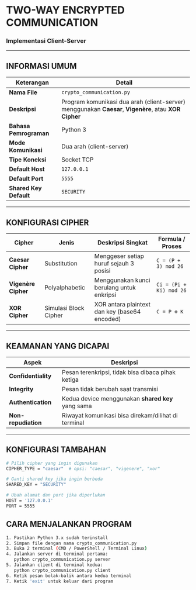 #  TWO-WAY ENCRYPTED COMMUNICATION  
### Implementasi Client-Server 
---

##  INFORMASI UMUM
| Keterangan | Detail |
|-------------|---------|
| **Nama File** | `crypto_communication.py` |
| **Deskripsi** | Program komunikasi dua arah (client-server)  menggunakan **Caesar**, **Vigenère**, atau **XOR Cipher** |
| **Bahasa Pemrograman** | Python 3 |
| **Mode Komunikasi** | Dua arah (client-server) |
| **Tipe Koneksi** | Socket TCP |
| **Default Host** | `127.0.0.1` |
| **Default Port** | `5555` |
| **Shared Key Default** | `SECURITY` |
---

##  KONFIGURASI CIPHER
| Cipher | Jenis | Deskripsi Singkat | Formula / Proses |
|---------|--------|-------------------|------------------|
| **Caesar Cipher** | Substitution | Menggeser setiap huruf sejauh 3 posisi | `C = (P + 3) mod 26` |
| **Vigenère Cipher** | Polyalphabetic | Menggunakan kunci berulang untuk enkripsi | `Ci = (Pi + Ki) mod 26` |
| **XOR Cipher** | Simulasi Block Cipher | XOR antara plaintext dan key (base64 encoded) | `C = P ⊕ K` |
---

##  KEAMANAN YANG DICAPAI
| Aspek | Deskripsi |
|--------|------------|
| **Confidentiality** | Pesan terenkripsi, tidak bisa dibaca pihak ketiga |
| **Integrity** | Pesan tidak berubah saat transmisi |
| **Authentication** | Kedua device menggunakan **shared key** yang sama |
| **Non-repudiation** | Riwayat komunikasi bisa direkam/dilihat di terminal |
---

## KONFIGURASI TAMBAHAN
```bash
# Pilih cipher yang ingin digunakan
CIPHER_TYPE = "caesar"  # opsi: "caesar", "vigenere", "xor"

# Ganti shared key jika ingin berbeda
SHARED_KEY = "SECURITY"

# Ubah alamat dan port jika diperlukan
HOST = '127.0.0.1'
PORT = 5555
```

##  CARA MENJALANKAN PROGRAM
```bash
1. Pastikan Python 3.x sudah terinstall
2. Simpan file dengan nama crypto_communication.py
3. Buka 2 terminal (CMD / PowerShell / Terminal Linux)
4. Jalankan server di terminal pertama:
   python crypto_communication.py server
5. Jalankan client di terminal kedua:
   python crypto_communication.py client
6. Ketik pesan bolak-balik antara kedua terminal
7. Ketik 'exit' untuk keluar dari program
```
